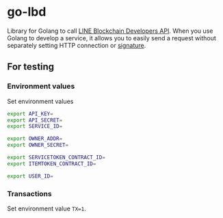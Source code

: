 # go-lbd
Library for Golang to call [LINE Blockchain Developers API](https://docs-blockchain.line.biz/api-guide/). When you use Golang to develop a service, it allows you to easily send a request without separately setting HTTP connection or [signature](https://docs-blockchain.line.biz/api-guide/Authentication?id=generating-a-signature).

## For testing

### Environment values
Set environment values

```sh
export API_KEY=
export API_SECRET=
export SERVICE_ID=

export OWNER_ADDR=
export OWNER_SECRET=

export SERVICETOKEN_CONTRACT_ID=
export ITEMTOKEN_CONTRACT_ID=

export USER_ID=
```


### Transactions

Set environment value `TX=1`.
